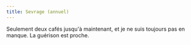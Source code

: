 ```yaml
---
title: Sevrage (annuel)
---
```


Seulement deux cafés jusqu'à maintenant, et je ne suis toujours pas en manque.
La guérison est proche.

